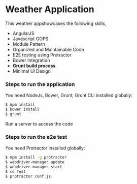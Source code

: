 # Weather Application

This weather appshowcases the following skills,

  - AngularJS
  - Javascript OOPS
  - Module Pattern
  - Organized and Maintainable Code
  - E2E testing using Protractor
  - Bower Integration
  - **Grunt build process**
  - Minimal UI Design

### Steps to run the application
You need NodeJs, Bower, Grunt, Grunt CLI installed globally:
```sh
$ npm install
$ bower install
$ grunt
```
Run a server to access the code

### Steps to run the e2e test
You need Protractor installed globally:
```sh
$ npm install -g protractor
$ webdriver-manager update
$ webdriver-manager start
$ cd Test
$ protractor conf.js
```
